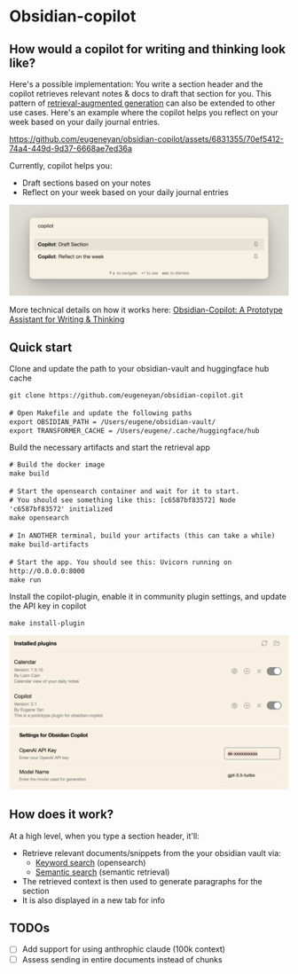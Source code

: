 # Obsidian-copilot

## How would a copilot for writing and thinking look like?

Here's a possible implementation: You write a section header and the copilot retrieves relevant notes & docs to draft that section for you. This pattern of [retrieval-augmented generation](https://arxiv.org/abs/2005.11401) can also be extended to other use cases. Here's an example where the copilot helps you reflect on your week based on your daily journal entries.

https://github.com/eugeneyan/obsidian-copilot/assets/6831355/70ef5412-74a4-449d-9d37-6668ae7ed36a

Currently, copilot helps you:
- Draft sections based on your notes
- Reflect on your week based on your daily journal entries

![](assets/features.png)

More technical details on how it works here: [Obsidian-Copilot: A Prototype Assistant for Writing & Thinking](https://eugeneyan.com/writing/obsidian-copilot/)

## Quick start

Clone and update the path to your obsidian-vault and huggingface hub cache

```
git clone https://github.com/eugeneyan/obsidian-copilot.git

# Open Makefile and update the following paths
export OBSIDIAN_PATH = /Users/eugene/obsidian-vault/
export TRANSFORMER_CACHE = /Users/eugene/.cache/huggingface/hub
```

Build the necessary artifacts and start the retrieval app
```
# Build the docker image
make build

# Start the opensearch container and wait for it to start. 
# You should see something like this: [c6587bf83572] Node 'c6587bf83572' initialized
make opensearch

# In ANOTHER terminal, build your artifacts (this can take a while)
make build-artifacts

# Start the app. You should see this: Uvicorn running on http://0.0.0.0:8000
make run
```

Install the copilot-plugin, enable it in community plugin settings, and update the API key in copilot

```
make install-plugin
```

![](assets/enable-copilot.png)
![](assets/provide-api-key.png)

## How does it work?

At a high level, when you type a section header, it'll:
- Retrieve relevant documents/snippets from the your obsidian vault via:
    - [Keyword search](https://github.com/eugeneyan/obsidian-copilot/blob/main/src/prep/build_opensearch_index.py#L141) (opensearch)
    - [Semantic search](https://github.com/eugeneyan/obsidian-copilot/blob/main/src/prep/build_semantic_index.py#L119) (semantic retrieval)
- The retrieved context is then used to generate paragraphs for the section
- It is also displayed in a new tab for info

## TODOs

- [ ] Add support for using anthrophic claude (100k context)
- [ ] Assess sending in entire documents instead of chunks
